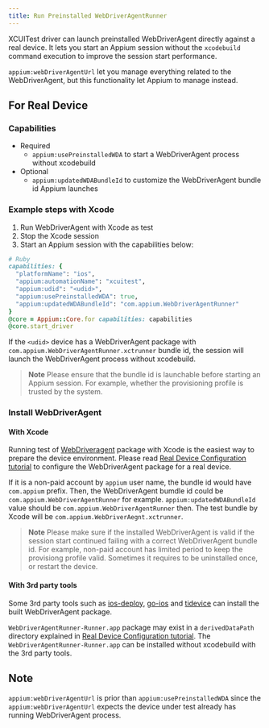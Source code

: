 ```yaml
---
title: Run Preinstalled WebDriverAgentRunner
---
```


XCUITest driver can launch preinstalled WebDriverAgent directly against a real device.
It lets you start an Appium session without the `xcodebuild` command execution to improve the session start performance.

`appium:webDriverAgentUrl` let you manage everything related to the WebDriverAgent, but this functionality let Appium to manage instead.

## For Real Device

### Capabilities

- Required
  - `appium:usePreinstalledWDA` to start a WebDriverAgent process without xcodebuild
- Optional
  - `appium:updatedWDABundleId` to customize the WebDriverAgent bundle id Appium launches

### Example steps with Xcode

1. Run WebDriverAgent with Xcode as test
2. Stop the Xcode session
3. Start an Appium session with the capabilities below:

```ruby
# Ruby
capabilities: {
  "platformName": "ios",
  "appium:automationName": "xcuitest",
  "appium:udid": "<udid>",
  "appium:usePreinstalledWDA": true,
  "appium:updatedWDABundleId": "com.appium.WebDriverAgentRunner"
}
@core = Appium::Core.for capabilities: capabilities
@core.start_driver
```

If the `<udid>` device has a WebDriverAgent package with `com.appium.WebDriverAgentRunner.xctrunner` bundle id, the session will launch the WebDriverAgent process without xcodebuild.

> **Note**
> Please ensure that the bundle id is launchable before starting an Appium session.
> For example, whether the provisioning profile is trusted by the system.

### Install WebDriverAgent

#### With Xcode

Running test of [WebDriveragent](https://github.com/appium/WebDriverAgent) package with Xcode is the easiest way to prepare the device environment.
Please read [Real Device Configuration tutorial](real-device-config.md) to configure the WebDriverAgent package for a real device.

If it is a non-paid account by `appium` user name, the bundle id would have `com.appium` prefix.
Then, the WebDriverAgent bumdle id could be `com.appium.WebDriverAgentRunner` for example.
`appium:updatedWDABundleId` value should be `com.appium.WebDriverAgentRunner` then.
The test bundle by Xcode will be `com.appium.WebDriverAegnt.xctrunner`.

> **Note**
> Please make sure if the installed WebDriverAgent is valid if the session start continued failing with a correct WebDriverAgent bundle id.
> For example, non-paid account has limited period to keep the provisiong profile valid. Sometimes it requires to be uninstalled once, or restart the device.

#### With 3rd party tools

Some 3rd party tools such as [ios-deploy](https://github.com/ios-control/ios-deploy), [go-ios](https://github.com/danielpaulus/go-ios) and [tidevice](https://github.com/alibaba/taobao-iphone-device) can install the built WebDriverAgent package.

`WebDriverAgentRunner-Runner.app` package may exist in a `derivedDataPath` directory explained in [Real Device Configuration tutorial](./real-device-config.md).
The `WebDriverAgentRunner-Runner.app` can be installed without xcodebuild with the 3rd party tools.

## Note

`appium:webDriverAgentUrl` is prior than `appium:usePreinstalledWDA` since the `appium:webDriverAgentUrl` expects the device under test already has running WebDriverAgent process.
